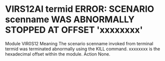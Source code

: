 # VIRS12AI termid ERROR: SCENARIO scenname WAS ABNORMALLY STOPPED AT OFFSET 'xxxxxxxx'
Module
    VIR0S12
Meaning
    The scenario scenname invoked from terminal termid was terminated abnormally using the KILL command. xxxxxxxx is the hexadecimal offset within the module.
Action
    None.
